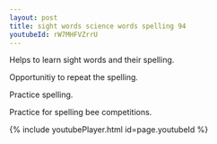 ```yaml
---
layout: post
title: sight words science words spelling 94
youtubeId: rW7MHFVZrrU
---
```

 
 
Helps to learn sight words and their spelling.

Opportunitiy to repeat the spelling. 

Practice spelling. 
 
Practice for spelling bee competitions. 
 
{% include youtubePlayer.html id=page.youtubeId %}
 
 
